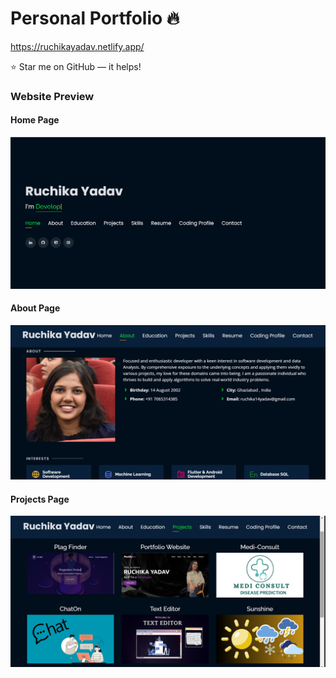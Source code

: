 # Personal Portfolio 🔥
https://ruchikayadav.netlify.app/

:star: Star me on GitHub — it helps!

### Website Preview
#### Home Page
<img src="website_images/HOME.png" width="900">


#### About Page
<img src="website_images/ABOUT PAGE.png" width="900">


#### Projects Page
<img src="website_images/PROJECTS.png" width="900">
  



